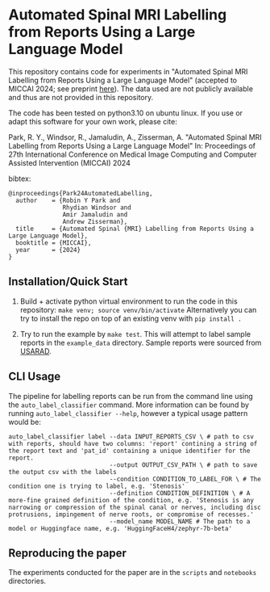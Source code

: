 # Automated Spinal MRI Labelling from Reports Using a Large Language Model

This repository contains code for experiments in "Automated Spinal MRI Labelling from Reports Using a Large Language Model" (accepted to MICCAI 2024; see preprint [here](https://papers.miccai.org/miccai-2024/paper/1510_paper.pdf)). The data used are not publicly available and thus are not provided in this repository.

The code has been tested on python3.10 on ubuntu linux. If you use or adapt this software for your own work, please cite:

Park, R. Y., Windsor, R., Jamaludin, A., Zisserman, A. "Automated Spinal MRI Labelling from Reports Using a Large Language Model" In: Proceedings of 27th International Conference on Medical Image Computing and Computer Assisted Intervention (MICCAI) 2024

bibtex:

```
@inproceedings{Park24AutomatedLabelling,
  author    = {Robin Y Park and
               Rhydian Windsor and
               Amir Jamaludin and
               Andrew Zisserman},
  title     = {Automated Spinal {MRI} Labelling from Reports Using a Large Language Model},
  booktitle = {MICCAI},
  year      = {2024}
}
```

## Installation/Quick Start 

1. Build + activate python virtual environment to run the code in this repository:
`make venv; source venv/bin/activate`
Alternatively you can try to install the repo on top of an existing venv with `pip install .`

2. Try to run the example by `make test`. This will attempt to label sample reports in the `example_data` directory. Sample reports were sourced from [USARAD](https://usarad.com/sample-reports/sample-mri.html).

## CLI Usage

The pipeline for labelling reports can be run from the command line using the `auto_label_classifier` command. More information
can be found by running `auto_label_classifier --help`, however a typical usage pattern would be:

```
auto_label_classifier label --data INPUT_REPORTS_CSV \ # path to csv with reports, should have two columns: 'report' contining a string of the report text and 'pat_id' containing a unique identifier for the report.
                            --output OUTPUT_CSV_PATH \ # path to save the output csv with the labels
                            --condition CONDITION_TO_LABEL_FOR \ # The condition one is trying to label, e.g. 'Stenosis'
                            --definition CONDITION_DEFINITION \ # A more-fine grained definition of the condition, e.g. 'Stenosis is any narrowing or compression of the spinal canal or nerves, including disc protrusions, impingement of nerve roots, or compromise of recesses.'
                            --model_name MODEL_NAME # The path to a model or Huggingface name, e.g. 'HuggingFaceH4/zephyr-7b-beta'
```

## Reproducing the paper

The experiments conducted for the paper are in the `scripts` and `notebooks` directories.
